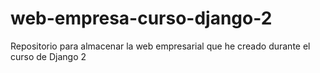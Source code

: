 # web-empresa-curso-django-2
Repositorio para almacenar la web empresarial que he creado durante el curso de Django 2
